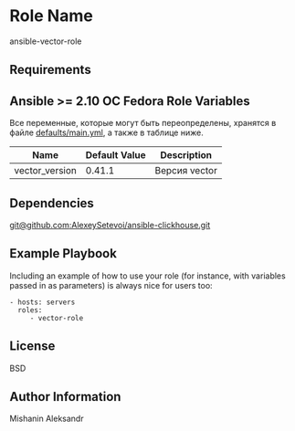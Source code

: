 Role Name
=========

ansible-vector-role

Requirements
------------

Ansible >= 2.10
ОС Fedora
Role Variables
--------------

Все переменные, которые могут быть переопределены, хранятся в файле [defaults/main.yml](defaults/main.yml), а также в таблице ниже.

| Name           | Default Value | Description                        |
| -------------- | ------------- | -----------------------------------|
| vector_version | 0.41.1 | Версия vector |

Dependencies
------------

[git@github.com:AlexeySetevoi/ansible-clickhouse.git](git@github.com:AlexeySetevoi/ansible-clickhouse.git)

Example Playbook
----------------

Including an example of how to use your role (for instance, with variables passed in as parameters) is always nice for users too:

    - hosts: servers
      roles:
         - vector-role

License
-------

BSD

Author Information
------------------

Mishanin Aleksandr
